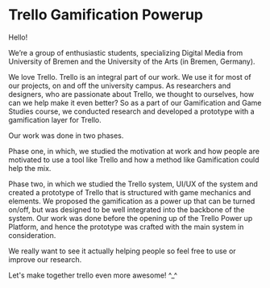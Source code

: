 # Trello Gamification Powerup

Hello!

We’re a group of enthusiastic students, specializing Digital Media from University of Bremen and the University of the Arts (in Bremen, Germany).

We love Trello. Trello is an integral part of our work. We use it for most of our projects, on and off the university campus. As researchers and designers, who are passionate about Trello, we thought to ourselves, how can we help make it even better?
So as a part of our Gamification and Game Studies course, we conducted research and developed a prototype with a gamification layer for Trello.

Our work was done in two phases.

Phase one, in which, we studied the motivation at work and how people are motivated to use a tool like Trello and how a method like Gamification could help the mix.

Phase two, in which we studied the Trello system, UI/UX of the system and created a prototype of Trello that is structured with game mechanics and elements. We proposed the gamification as a power up that can be turned on/off, but was designed to be well integrated into the backbone of the system. Our work was done before the opening up of the Trello Power up Platform, and hence the prototype was crafted with the main system in consideration.

We really want to see it actually helping people so feel free to use or improve our research.

Let's make together trello even more awesome! ^_^
